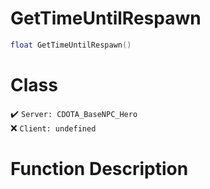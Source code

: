 # GetTimeUntilRespawn
```lua
float GetTimeUntilRespawn()
```
# Class
✔️ `Server: CDOTA_BaseNPC_Hero`  
❌ `Client: undefined`  

# Function Description

